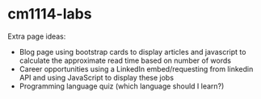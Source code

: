 # cm1114-labs

Extra page ideas:
- Blog page using bootstrap cards to display articles and javascript to calculate the approximate read time based on number of words
- Career opportunities using a LinkedIn embed/requesting from linkedin API and using JavaScript to display these jobs
- Programming language quiz (which language should I learn?)
